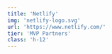 ```yaml
---
title: 'Netlify'
img: 'netlify-logo.svg'
url: 'https://www.netlify.com/'
tier: 'MVP Partners'
class: 'h-12'
---
```

